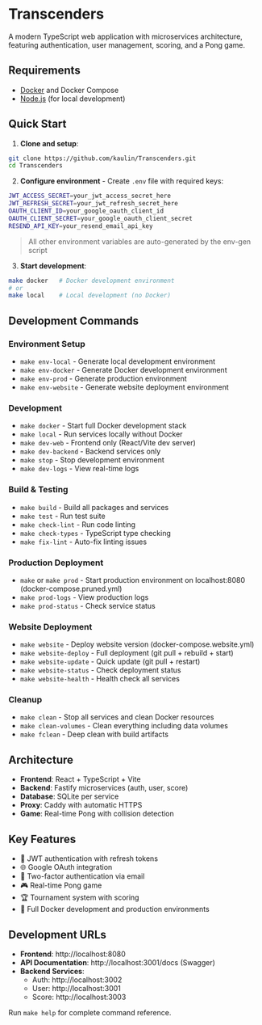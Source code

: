 # Transcenders

A modern TypeScript web application with microservices architecture, featuring authentication, user management, scoring, and a Pong game.

## Requirements

- [Docker](https://docs.docker.com/get-docker/) and Docker Compose
- [Node.js](https://nodejs.org/) (for local development)

## Quick Start

1. **Clone and setup**:

```bash
git clone https://github.com/kaulin/Transcenders.git
cd Transcenders
```

2. **Configure environment** - Create `.env` file with required keys:

```bash
JWT_ACCESS_SECRET=your_jwt_access_secret_here
JWT_REFRESH_SECRET=your_jwt_refresh_secret_here
OAUTH_CLIENT_ID=your_google_oauth_client_id
OAUTH_CLIENT_SECRET=your_google_oauth_client_secret
RESEND_API_KEY=your_resend_email_api_key
```

> All other environment variables are auto-generated by the env-gen script

3. **Start development**:

```bash
make docker   # Docker development environment
# or
make local    # Local development (no Docker)
```

## Development Commands

### Environment Setup

- `make env-local` - Generate local development environment
- `make env-docker` - Generate Docker development environment
- `make env-prod` - Generate production environment
- `make env-website` - Generate website deployment environment

### Development

- `make docker` - Start full Docker development stack
- `make local` - Run services locally without Docker
- `make dev-web` - Frontend only (React/Vite dev server)
- `make dev-backend` - Backend services only
- `make stop` - Stop development environment
- `make dev-logs` - View real-time logs

### Build & Testing

- `make build` - Build all packages and services
- `make test` - Run test suite
- `make check-lint` - Run code linting
- `make check-types` - TypeScript type checking
- `make fix-lint` - Auto-fix linting issues

### Production Deployment

- `make` or `make prod` - Start production environment on localhost:8080 (docker-compose.pruned.yml)
- `make prod-logs` - View production logs
- `make prod-status` - Check service status

### Website Deployment

- `make website` - Deploy website version (docker-compose.website.yml)
- `make website-deploy` - Full deployment (git pull + rebuild + start)
- `make website-update` - Quick update (git pull + restart)
- `make website-status` - Check deployment status
- `make website-health` - Health check all services

### Cleanup

- `make clean` - Stop all services and clean Docker resources
- `make clean-volumes` - Clean everything including data volumes
- `make fclean` - Deep clean with build artifacts

## Architecture

- **Frontend**: React + TypeScript + Vite
- **Backend**: Fastify microservices (auth, user, score)
- **Database**: SQLite per service
- **Proxy**: Caddy with automatic HTTPS
- **Game**: Real-time Pong with collision detection

## Key Features

- 🔐 JWT authentication with refresh tokens
- 🌐 Google OAuth integration
- 📧 Two-factor authentication via email
- 🎮 Real-time Pong game
- 🏆 Tournament system with scoring
- 🐳 Full Docker development and production environments

## Development URLs

- **Frontend**: http://localhost:8080
- **API Documentation**: http://localhost:3001/docs (Swagger)
- **Backend Services**:
  - Auth: http://localhost:3002
  - User: http://localhost:3001
  - Score: http://localhost:3003

Run `make help` for complete command reference.
